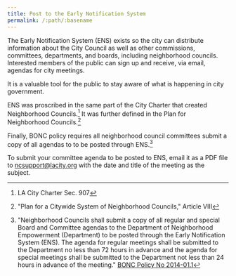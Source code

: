 ```yaml
---
title: Post to the Early Notification System
permalink: /:path/:basename
---
```


The Early Notification System (ENS) exists so the city can distribute
information about the City Council as well as other commissions, committees,
departments, and boards, including neighborhood councils. Interested members of
the public can sign up and receive, via email, agendas for city meetings.

It is a valuable tool for the public to stay aware of what is happening
in city government.

ENS was proscribed in the same part of the City Charter that created
Neighborhood Councils.[^plansec907] It was further defined in the Plan for
Neighborhood Councils.[^planart8]

Finally, BONC policy requires all neighborhood council committees submit a copy
of all agendas to to be posted through ENS.[^bonc2014011]

To submit your committee agenda to be posted to ENS, email it as a PDF file to
ncsupport@lacity.org with the date and title of the meeting as the subject.

[^bonc2014011]:
    "Neighborhood Councils shall submit a copy of all regular and special
    Board and Committee agendas to the Department of Neighborhood Empowerment
    (Department) to be posted through the Early Notification System (ENS). The
    agenda for regular meetings shall be submitted to the Department no less
    than 72 hours in advance and the agenda for special meetings shall be
    submitted to the Department not less than 24 hours in advance of the
    meeting." [BONC Policy No
    2014-01.1](https://empowerla.org/wp-content/uploads/2012/03/NC-AGENDA-POSTING-REQUIREMENTS_2014-01.1_revised-08-18-14.pdf)

[^plansec907]:
    LA City Charter Sec. 907

[^planart8]:
    "Plan for a Citywide System of Neighborhood Councils," Article VIII
